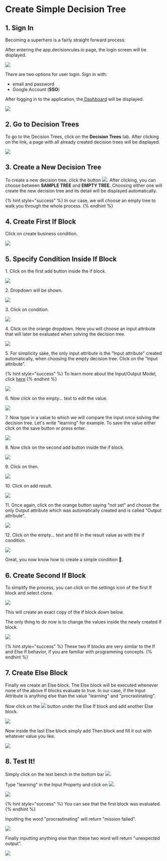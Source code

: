 # Create Simple Decision Tree

## 1. Sign In

Becoming a superhero is a fairly straight forward process:

After entering the app.decisionrules.io page, the login screen will be displayed.

![](<../.gitbook/assets/image (60).png>)

There are two options for user login. Sign in with:

* email and password
* Google Account (**SSO**)

After logging in to the application, the[ Dashboard](../) will be displayed.

![](<../.gitbook/assets/image (157).png>)

## 2. Go to Decision Trees

To go to the Decision Trees, click on the **Decision Trees** tab. After clicking on the link, a page with all already created decision trees will be displayed.

![](<../.gitbook/assets/image (188).png>)

## 3. Create a New Decision Tree

To create a new decision tree, click the button ![](<../.gitbook/assets/image (191).png>). After clicking, you can choose between **SAMPLE TREE** and **EMPTY TREE.** Choosing either one will create the new decision tree and its detail will be displayed automatically.

{% hint style="success" %}
In our case, we will choose an empty tree to walk you through the whole process.
{% endhint %}

## 4. Create First If Block

Click on create business condition.

![](<../.gitbook/assets/image (204).png>)

## 5. Specify Condition Inside If Block

1\. Click on the first add button inside the if block.&#x20;

![](<../.gitbook/assets/image (199).png>)

2\. Dropdown will be shown.

![](<../.gitbook/assets/image (154).png>)

3\. Click on condition.

![](<../.gitbook/assets/image (206).png>)

4\. Click on the orange dropdown. Here you will choose an input attribute that will later be evaluated when solving the decision tree.

![](<../.gitbook/assets/image (166).png>)

5\. For simplicity sake, the only input attribute is the "Input attribute" created automatically, when choosing the empty decision tree. Click on the "Input attribute".

{% hint style="success" %}
To learn more about the Input/Output Model, click [here](../decision-tables/input-and-output/)
{% endhint %}

![](<../.gitbook/assets/image (177).png>)

6\. Now click on the empty... text to edit the value.

![](<../.gitbook/assets/image (175).png>)

7\. Now type in a value to which we will compare the input once solving the decision tree. Let's write "learning" for example. To save the value either click on the save button or press enter.

![](<../.gitbook/assets/image (179).png>)

8\. Now click on the second add button inside the if block.

![](<../.gitbook/assets/image (173).png>)

9\. Click on then.

![](<../.gitbook/assets/image (181).png>)

10\. Click on add result.

![](<../.gitbook/assets/image (170).png>)

11\. Once again, click on the orange button saying "not set" and choose the only Output attribute which was automatically created and is called "Output attribute".

![](<../.gitbook/assets/image (184).png>)

12\. Click on the empty... text and fill in the result value as with the if condition.

![](<../.gitbook/assets/image (160).png>)

Great, you now know how to create a simple condition :tada:.

## 6. Create Second If Block

To simplify the process, you can click on the settings icon of the first If block and select clone.

![](<../.gitbook/assets/image (168).png>)

This will create an exact copy of the If block down below.

The only thing to do now is to change the values inside the newly created If block.

![](<../.gitbook/assets/image (186).png>)

{% hint style="success" %}
These two If blocks are very similar to the If and Else If behavior, if you are familiar with programming concepts.
{% endhint %}

## 7. Create Else Block

Finally we create an Else block. The Else block will be executed whenever none of the above If blocks evaluate to true. In our case, if the Input Attribute is anything else than the value "learning" and "procrastinating".



Now click on the ![](<../.gitbook/assets/image (165).png>) button under the Else If block and add another Else block.

![](<../.gitbook/assets/image (205).png>)

Now inside the last Else block simply add Then block and fill it out with whatever value you like.

![](<../.gitbook/assets/image (193).png>)

## 8. Test It!

Simply click on the test bench in the bottom bar ![](<../.gitbook/assets/image (158).png>).

Type "learning" in the Input Property and click on ![](<../.gitbook/assets/image (187).png>).

![](<../.gitbook/assets/image (174).png>)

{% hint style="success" %}
You can see that the first block was evaluated.
{% endhint %}

Inputting the word "procrastinating" will return "mission failed".

![](<../.gitbook/assets/image (209).png>)

Finally inputting anything else than these two word will return "unexpected output".

![](<../.gitbook/assets/image (161).png>)


